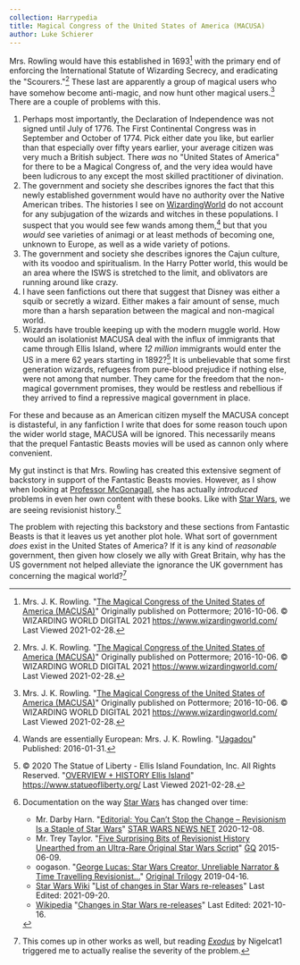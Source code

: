 ```yaml
---
collection: Harrypedia
title: Magical Congress of the United States of America (MACUSA)
author: Luke Schierer
---
```


Mrs. Rowling would have this established in 1693[^210228-8] with the primary
end of enforcing the International Statute of Wizarding Secrecy, and
eradicating the "Scourers."[^210228-9] These last are apparently a group of
magical users who have somehow become anti-magic, and now hunt other magical
users.[^210228-10] There are a couple of problems with this.

1. Perhaps most importantly, the Declaration of Independence was not signed
   until July of 1776. The First Continental Congress was in September and
   October of 1774. Pick either date you like, but earlier than that especially
   over fifty years earlier, your average citizen was very much a British
   subject. There _was_ no "United States of America" for there to be a Magical
   Congress of, and the very idea would have been ludicrous to any except the
   most skilled practitioner of divination.
2. The government and society she describes ignores the fact that this newly
   established government would have no authority over the Native American
   tribes. The histories I see on [WizardingWorld][ww] do not account for any
   subjugation of the wizards and witches in these populations. I suspect that
   you would see few wands among them,[^220715-2] but that you _would_
   see varieties of animagi or at least methods of becoming one, unknown
   to Europe, as well as a wide variety of potions.
3. The government and society she describes ignores the Cajun culture, with its
   voodoo and spiritualism. In the Harry Potter world, this would be an area
   where the ISWS is stretched to the limit, and oblivators are running around
   like crazy.
4. I have seen fanfictions out there that suggest that Disney was either a squib
   or secretly a wizard. Either makes a fair amount of sense, much more than a
   harsh separation between the magical and non-magical world.
5. Wizards have trouble keeping up with the modern muggle world. How would an
   isolationist MACUSA deal with the influx of immigrants that came through
   Ellis Island, where _12 million_ immigrants would enter the US in a mere 62
   years starting in 1892?[^210228-11] It is unbelievable that some first
   generation wizards, refugees from pure-blood prejudice if nothing else, were
   not among that number. They came for the freedom that the non-magical
   government promises, they would be restless and rebellious if they arrived to
   find a repressive magical government in place.

For these and because as an American citizen myself the MACUSA concept is
distasteful, in any fanfiction I write that does for some reason touch upon the
wider world stage, MACUSA will be ignored. This necessarily means that the
prequel Fantastic Beasts movies will be used as cannon only where convenient.

My gut instinct is that Mrs. Rowling has created this extensive segment of
backstory in support of the Fantastic Beasts movies. However, as I show when
looking at [Professor McGonagall][MM1], she has actually _introduced_ problems
in even her own content with these books. Like with [Star Wars][], we are
seeing revisionist history.[^211018-4]

The problem with rejecting this backstory and these sections from Fantastic
Beasts is that it leaves us yet another plot hole. What sort of government
_does_ exist in the United States of America? If it is any kind of _reasonable_
government, then given how closely we ally with Great Britain, why has the US
government not helped alleviate the ignorance the UK government has concerning
the magical world?[^211210-1]

[MM1]: /Harrypedia/people/McGonagall/Minerva/
[Star Wars]: https://www.starwars.com/
[ww]: https://www.wizardingworld.com/

[^211210-1]: 
    This comes up in other works as well, but reading
    _[Exodus](https://www.fanfiction.net/s/11460241)_ by Nigelcat1 triggered me to
    actually realise the severity of the problem.

[^220715-2]: 
    Wands are essentially European: Mrs. J. K. Rowling.
    "[Uagadou](https://www.rowlingindex.org/work/pmuag/)"
    Published: 2016-01-31.

[^211018-4]: 
    Documentation on the way [Star Wars](https://www.starwars.com/) has
    changed over time:

    - Mr. Darby Harn. "[Editorial: You Can’t Stop the Change – Revisionism Is a
      Staple of Star
      Wars](https://www.starwarsnewsnet.com/2020/12/editorial-revisionism-is-the-point-of-star-wars.html)"
      [STAR WARS NEWS NET](https://www.starwarsnewsnet.com/)
      2020-12-08.
    - Mr. Trey Taylor.
      "[Five Surprising Bits of Revisionist History Unearthed from an Ultra-Rare
      Original Star Wars
      Script](https://www.gq.com/story/original-star-wars-script-revelations)"
      [GQ](https://www.gq.com/) 2015-06-09.
    - oogason. "[George Lucas: Star Wars Creator, Unreliable Narrator & Time
      Travelling
      Revisionist...](https://originaltrilogy.com/topic/George-Lucas-Star-Wars-Creator-Unreliable-Narrator-Time-Travelling-Revisionist/id/66986)"
      [Original Trilogy](https://originaltrilogy.com/) 2019-04-16.
    - [Star Wars Wiki](https://starwars.fandom.com/wiki)
      "[List of changes in Star Wars
      re-releases](https://starwars.fandom.com/wiki/List_of_changes_in_Star_Wars_re-releases)"
      Last Edited: 2021-09-20.
    - [Wikipedia](https://en.wikipedia.org/)
      "[Changes in Star Wars
      re-releases](https://en.wikipedia.org/wiki/Changes_in_Star_Wars_re-releases)"
      Last Edited: 2021-10-16.

[^210228-8]: 
    Mrs. J. K. Rowling.
    "[The Magical Congress of the United States of America (MACUSA)](https://www.wizardingworld.com/writing-by-jk-rowling/MACUSA/)"
    Originally published on Pottermore; 2016-10-06. © WIZARDING WORLD DIGITAL 2021 https://www.wizardingworld.com/ Last Viewed 2021-02-28.

[^210228-9]: 
    Mrs. J. K. Rowling.
    "[The Magical Congress of the United States of America (MACUSA)](https://www.wizardingworld.com/writing-by-jk-rowling/MACUSA/)"
    Originally published on Pottermore; 2016-10-06. © WIZARDING WORLD DIGITAL 2021 https://www.wizardingworld.com/ Last Viewed 2021-02-28.

[^210228-10]: 
    Mrs. J. K. Rowling.
    "[The Magical Congress of the United States of America (MACUSA)](https://www.wizardingworld.com/writing-by-jk-rowling/MACUSA/)"
    Originally published on Pottermore; 2016-10-06. © WIZARDING WORLD DIGITAL 2021 https://www.wizardingworld.com/ Last Viewed 2021-02-28.

[^210228-11]: 
    © 2020 The Statue of Liberty - Ellis Island Foundation, Inc. All
    Rights Reserved. "[OVERVIEW + HISTORY Ellis Island](https://www.statueofliberty.org/ellis-island/overview-history/)"
    https://www.statueofliberty.org/ Last Viewed 2021-02-28.

